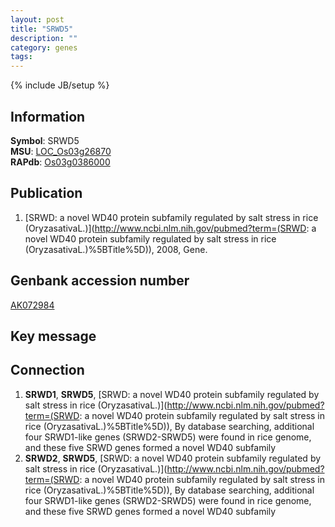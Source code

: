 ```yaml
---
layout: post
title: "SRWD5"
description: ""
category: genes
tags: 
---
```

{% include JB/setup %}

## Information
__Symbol__: SRWD5  
__MSU__: [LOC_Os03g26870](http://rice.plantbiology.msu.edu/cgi-bin/ORF_infopage.cgi?orf=LOC_Os03g26870)  
__RAPdb__: [Os03g0386000](http://rapdb.dna.affrc.go.jp/viewer/gbrowse_details/irgsp1?name=Os03g0386000)  

## Publication
1. [SRWD: a novel WD40 protein subfamily regulated by salt stress in rice (OryzasativaL.)](http://www.ncbi.nlm.nih.gov/pubmed?term=(SRWD: a novel WD40 protein subfamily regulated by salt stress in rice (OryzasativaL.)%5BTitle%5D)), 2008, Gene.

## Genbank accession number
[AK072984](http://www.ncbi.nlm.nih.gov/nuccore/AK072984)

## Key message

## Connection
1. __SRWD1__, __SRWD5__, [SRWD: a novel WD40 protein subfamily regulated by salt stress in rice (OryzasativaL.)](http://www.ncbi.nlm.nih.gov/pubmed?term=(SRWD: a novel WD40 protein subfamily regulated by salt stress in rice (OryzasativaL.)%5BTitle%5D)),  By database searching, additional four SRWD1-like genes (SRWD2-SRWD5) were found in rice genome, and these five SRWD genes formed a novel WD40 subfamily
2. __SRWD2__, __SRWD5__, [SRWD: a novel WD40 protein subfamily regulated by salt stress in rice (OryzasativaL.)](http://www.ncbi.nlm.nih.gov/pubmed?term=(SRWD: a novel WD40 protein subfamily regulated by salt stress in rice (OryzasativaL.)%5BTitle%5D)),  By database searching, additional four SRWD1-like genes (SRWD2-SRWD5) were found in rice genome, and these five SRWD genes formed a novel WD40 subfamily


